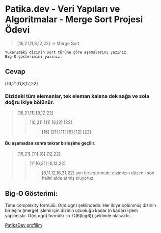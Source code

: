 # Patika.dev - Veri Yapıları ve Algoritmalar - Merge Sort Projesi Ödevi
>[16,21,11,8,12,22] -> Merge Sort

    Yukarıdaki dizinin sort türüne göre aşamalarını yazınız.
    Big-O gösterimini yazınız.

## Cevap
[16,21,11,8,12,22]

### Dizideki tüm elemanlar, tek eleman kalana dek sağa ve sola doğru ikiye bölünür.

>[16,21,11]    [8,12,22]
>>[16,21] [11]        [8,12] [22]
>>>[16] [21]   [11]        [8] [12]  [22]

#### Bu aşamadan sonra tekrar birleşime geçilir.

>[16,21] [11] [8] [12,22]
>>[11,16,21] [8,12,22]
>>>[8,11,12,16,21,22] son birleştirmede dizimizin düzenli son halini elde etmiş oluyoruz.

## Big-O Gösterimi:
Time complexity formülü: O(nLogn) şeklindedir. Her ikiye bölünmüş dizinin birleşim (merge) işlemi için dizinin uzunluğu kadar (n kadar) işlem yapılmıştır. O(nLogn) formülü --> O(6(log6)) şeklinde olacaktır.

[PatikaDev profilim](https://app.patika.dev/fatihsakar)